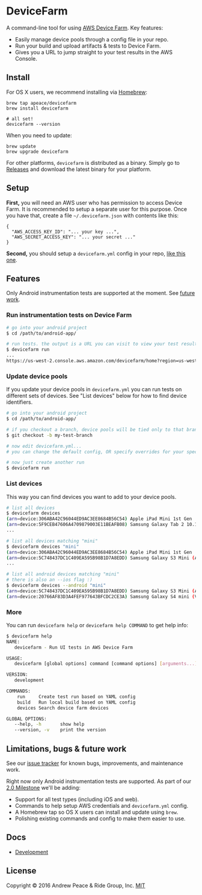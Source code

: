 # DeviceFarm

A command-line tool for using [AWS Device Farm](https://aws.amazon.com/device-farm/).
Key features:

 * Easily manage device pools through a config file in your repo.
 * Run your build and upload artifacts & tests to Device Farm.
 * Gives you a URL to jump straight to your test results in the AWS Console.

## Install

For OS X users, we recommend installing via 
[Homebrew](http://brew.sh/):

```
brew tap apeace/devicefarm
brew install devicefarm

# all set!
devicefarm --version
```

When you need to update:

```
brew update
brew upgrade devicefarm
```

For other platforms, `devicefarm` is distributed as a binary. Simply go to
[Releases](https://github.com/apeace/devicefarm/releases/) and download the
latest binary for your platform.

## Setup

**First,** you will need an AWS user who has permission to access Device Farm.
It is recommended to setup a separate user for this purpose. Once you have that,
create a file `~/.devicefarm.json` with contents like this:

```
{
  "AWS_ACCESS_KEY_ID": "... your key ...",
  "AWS_SECRET_ACCESS_KEY": "... your secret ..."
}
```

**Second,** you should setup a `devicefarm.yml` config in your repo,
[like this one](./config/testdata/config.yml).

## Features

Only Android instrumentation tests are supported at the moment. See
[future work](#limitations-bugs--future-work).

### Run instrumentation tests on Device Farm

```bash
# go into your android project
$ cd /path/to/android-app/

# run tests. the output is a URL you can visit to view your test results.
$ devicefarm run
...
https://us-west-2.console.aws.amazon.com/devicefarm/home?region=us-west-2#/projects/1124416c-bfb2-4334-817c-e211ecef7dc0/runs/a07ca17f-d8ec-4adf-8e36-dc776b847705
```

### Update device pools

If you update your device pools in `devicefarm.yml` you can run tests on
different sets of devices. See "List devices" below for how to find device
identifiers.

```bash
# go into your android project
$ cd /path/to/android-app/

# if you checkout a branch, device pools will be tied only to that branch
$ git checkout -b my-test-branch

# now edit devicefarm.yml...
# you can change the default config, OR specify overrides for your specific branch

# now just create another run
$ devicefarm run
```

### List devices

This way you can find devices you want to add to your device pools.

```bash
# list all devices
$ devicefarm devices
(arn=device:306ABA42C96044ED9AC3EE8684B56C54) Apple iPad Mini 1st Gen
(arn=device:5F9CEB47606A4709879003E11BEAFB08) Samsung Galaxy Tab 2 10.1 (WiFi)
...

# list all devices matching "mini"
$ devicefarm devices "mini"
(arn=device:306ABA42C96044ED9AC3EE8684B56C54) Apple iPad Mini 1st Gen
(arn=device:5C748437DC1C409EA595B98B1D7A8EDD) Samsung Galaxy S3 Mini (AT&T)
...

# list all android devices matching "mini"
# there is also an --ios flag :)
$ devicefarm devices --android "mini"
(arn=device:5C748437DC1C409EA595B98B1D7A8EDD) Samsung Galaxy S3 Mini (AT&T)
(arn=device:20766AF83D3A4FEF977643BFCDC2CE3A) Samsung Galaxy S4 mini (Verizon)
```

### More

You can run `devicefarm help` or `devicefarm help COMMAND` to get help info:

```bash
$ devicefarm help
NAME:
   devicefarm - Run UI tests in AWS Device Farm

USAGE:
   devicefarm [global options] command [command options] [arguments...]

VERSION:
   development

COMMANDS:
    run		Create test run based on YAML config
    build	Run local build based on YAML config
    devices	Search device farm devices

GLOBAL OPTIONS:
   --help, -h		show help
   --version, -v	print the version
```

## Limitations, bugs & future work

See our [issue tracker](https://github.com/apeace/devicefarm/issues) for known
bugs, improvements, and maintenance work.

Right now only Android instrumentation tests are supported. As part of our
[2.0 Milestone](https://github.com/apeace/devicefarm/milestones/2.0) we'll be
adding:

 * Support for all test types (including iOS and web).
 * Commands to help setup AWS credentials and `devicefarm.yml` config.
 * A Homebrew tap so OS X users can install and update using `brew`.
 * Polishing existing commands and config to make them easier to use.

## Docs

 * [Development](./docs/development.md)

## License

Copyright © 2016 Andrew Peace & Ride Group, Inc. [MIT](./LICENSE)
